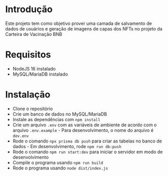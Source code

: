 # Introdução
Este projeto tem como objetivo prover uma camada de salvamento de dados de usuários e geração de imagens de capas dos NFTs no projeto da Carteira de Vacinação BNB

# Requisitos
- NodeJS 16 instalado
- MySQL/MariaDB instalado

# Instalação
- Clone o repositório
- Crie um banco de dados no MySQL/MariaDB
- Instale as dependências com `npm install`
- Crie um arquivo `.env` com as variáveis de ambiente de acordo com o arquivo `.env.example` - Para desenvolvimento, o nome do arquivo é `dev.env`
- Rode o comando `npx prisma db push` para criar as tabelas no banco de dados - Em desenvolvimento, rode `npm run db:push`
- Rode o comando `npm run start:dev` para iniciar o servidor em modo de desenvolvimento
- Compile o programa usando `npm run build`
- Rode o programa usando `node dist/index.js`